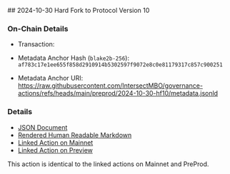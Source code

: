 ## 2024-10-30 Hard Fork to Protocol Version 10

### On-Chain Details

- Transaction:

- Metadata Anchor Hash (`blake2b-256`): `af783c17e1ee655f858d2910914b5302597f9072e8c0e81179317c857c900251`
- Metadata Anchor URI: <https://raw.githubusercontent.com/IntersectMBO/governance-actions/refs/heads/main/preprod/2024-10-30-hf10/metadata.jsonld>

### Details

- [JSON Document](./metadata.jsonld)
- [Rendered Human Readable Markdown](./metadata.jsonld.md)
- [Linked Action on Mainnet](../../mainnet/2024-10-30-hf10/README.md)
- [Linked Action on Preview](../../preview/2024-10-30-hf10/README.md)

This action is identical to the linked actions on Mainnet and PreProd.

